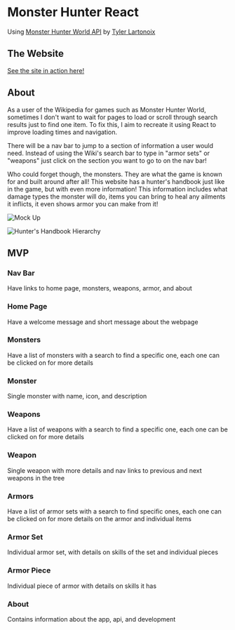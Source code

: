 # Monster Hunter React

Using [Monster Hunter World API](https://mhw-db.com/ ) by [Tyler Lartonoix](https://github.com/LartTyler)

## The Website

[See the site in action here!](https://glistening-cactus-533fd0.netlify.app)

## About

As a user of the Wikipedia for games such as Monster Hunter World, sometimes I don't want to wait for pages to load or scroll through search results just to find one item. To fix this, I aim to recreate it using React to improve loading times and navigation. 

There will be a nav bar to jump to a section of information a user would need. Instead of using the Wiki's search bar to type in "armor sets" or "weapons" just click on the section you want to go to on the nav bar! 

Who could forget though, the monsters. They are what the game is known for and built around after all! This website has a hunter's handbook just like in the game, but with even more information! This information includes what damage types the monster will do, items you can bring to heal any ailments it inflicts, it even shows armor you can make from it!


![Mock Up](https://user-images.githubusercontent.com/105743483/179528305-0895723d-dbe1-48b1-bbd0-8ccde07f88ac.PNG)


![Hunter's Handbook Hierarchy](https://user-images.githubusercontent.com/105743483/180781199-fd59b50e-62e0-43d4-904c-1df77e803cf4.png)


## MVP

### Nav Bar

Have links to home page, monsters, weapons, armor, and about

### Home Page

Have a welcome message and short message about the webpage

### Monsters

Have a list of monsters with a search to find a specific one, each one can be clicked on for more details

### Monster

Single monster with name, icon, and description

### Weapons

Have a list of weapons with a search to find a specific one, each one can be clicked on for more details

### Weapon

Single weapon with more details and nav links to previous and next weapons in the tree

### Armors

Have a list of armor sets with a search to find specific ones, each one can be clicked on for more details on the armor and individual items

### Armor Set

Individual armor set, with details on skills of the set and individual pieces

### Armor Piece

Individual piece of armor with details on skills it has

### About

Contains information about the app, api, and development
